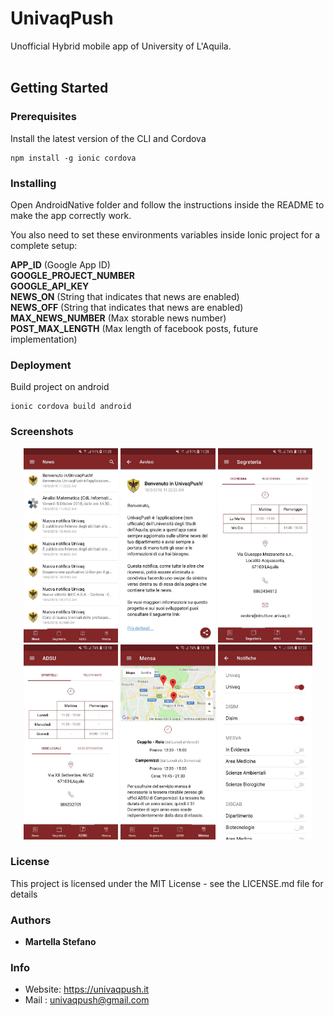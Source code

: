# UnivaqPush
Unofficial Hybrid mobile app of University of L'Aquila.<br /><br />

## Getting Started
### Prerequisites

Install the latest version of the CLI and Cordova

```
npm install -g ionic cordova
```
### Installing

Open AndroidNative folder and follow the instructions inside the README to
make the app correctly work.

You also need to set these environments variables inside Ionic project for a 
complete setup:

<b>APP_ID</b> (Google App ID)<br />
<b>GOOGLE_PROJECT_NUMBER</b><br />
<b>GOOGLE_API_KEY</b><br />
<b>NEWS_ON</b> (String that indicates that news are enabled)<br />
<b>NEWS_OFF</b> (String that indicates that news are enabled)<br />
<b>MAX_NEWS_NUMBER</b> (Max storable news number)<br />
<b>POST_MAX_LENGTH</b> (Max length of facebook posts, future implementation)<br />

### Deployment
Build project on android

```
ionic cordova build android
```

### Screenshots

<p align="center">
  <img width=30% src="screenshots/notizie.jpg"> 
  <img width=30% src="screenshots/dettaglio-notizia.jpg">
  <img width=30% src="screenshots/segreteria.jpg">
  <img width=30% src="screenshots/adsu.jpg">
  <img width=30% src="screenshots/mensa.jpg">
  <img width=30% src="screenshots/dipartimenti.jpg">
</p>

### License
This project is licensed under the MIT License - see the LICENSE.md file for details

### Authors

* **Martella Stefano**

### Info


* Website: https://univaqpush.it
* Mail : univaqpush@gmail.com
